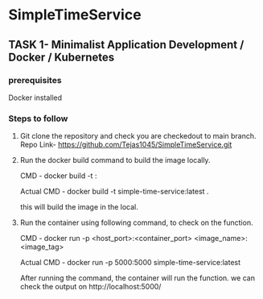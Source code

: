 # SimpleTimeService

## TASK 1- Minimalist Application Development / Docker / Kubernetes 

### prerequisites
 Docker installed

### Steps to follow

1. Git clone the repository and check you are checkedout to main branch.
    Repo Link- https://github.com/Tejas1045/SimpleTimeService.git

2. Run the docker build command to build the image locally.

    CMD -  docker build -t <image-name>:<tag> <path-to-dockerfile>

    Actual CMD - docker build -t simple-time-service:latest .

    this will build the image in the local.

3. Run the container using following command, to check on the function.

    CMD - docker run -p <host_port>:<container_port> <image_name>:<image_tag>

    Actual CMD - docker run -p 5000:5000 simple-time-service:latest

    After running the command, the container will run the function. we can check the output on http://localhost:5000/








